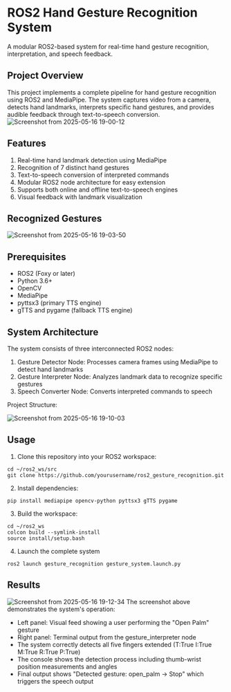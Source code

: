 # **ROS2 Hand Gesture Recognition System**
A modular ROS2-based system for real-time hand gesture recognition, interpretation, and speech feedback.

## **Project Overview**
This project implements a complete pipeline for hand gesture recognition using ROS2 and MediaPipe. The system captures video from a camera, detects hand landmarks, interprets specific hand gestures, and provides audible feedback through text-to-speech conversion.
![Screenshot from 2025-05-16 19-00-12](https://github.com/user-attachments/assets/3845e1e8-af18-4c18-bfa5-85e85e724908)

## **Features**
1. Real-time hand landmark detection using MediaPipe
2. Recognition of 7 distinct hand gestures
3. Text-to-speech conversion of interpreted commands
4. Modular ROS2 node architecture for easy extension
5. Supports both online and offline text-to-speech engines
6. Visual feedback with landmark visualization

## **Recognized Gestures**
![Screenshot from 2025-05-16 19-03-50](https://github.com/user-attachments/assets/b540dd02-3592-4209-96ce-1067aa01098a)

## **Prerequisites**
- ROS2 (Foxy or later)
- Python 3.6+
- OpenCV
- MediaPipe
- pyttsx3 (primary TTS engine)
- gTTS and pygame (fallback TTS engine)

## **System Architecture**
The system consists of three interconnected ROS2 nodes:

1. Gesture Detector Node: Processes camera frames using MediaPipe to detect hand landmarks
2. Gesture Interpreter Node: Analyzes landmark data to recognize specific gestures
3. Speech Converter Node: Converts interpreted commands to speech

Project Structure:

![Screenshot from 2025-05-16 19-10-03](https://github.com/user-attachments/assets/af075344-eab2-4329-930b-2e74b4063a5c)

## **Usage**
1. Clone this repository into your ROS2 workspace:
```
cd ~/ros2_ws/src
git clone https://github.com/yourusername/ros2_gesture_recognition.git

```
2. Install dependencies:
```
pip install mediapipe opencv-python pyttsx3 gTTS pygame
```
3. Build the workspace:
```
cd ~/ros2_ws
colcon build --symlink-install
source install/setup.bash
```
4. Launch the complete system
```
ros2 launch gesture_recognition gesture_system.launch.py
```

## **Results**

![Screenshot from 2025-05-16 19-12-34](https://github.com/user-attachments/assets/b75ccdc2-17e8-4e48-9f20-5488f49e87d0)
The screenshot above demonstrates the system's operation:

- Left panel: Visual feed showing a user performing the "Open Palm" gesture
- Right panel: Terminal output from the gesture_interpreter node
- The system correctly detects all five fingers extended (T:True I:True M:True R:True P:True)
- The console shows the detection process including thumb-wrist position measurements and angles
- Final output shows "Detected gesture: open_palm -> Stop" which triggers the speech output
